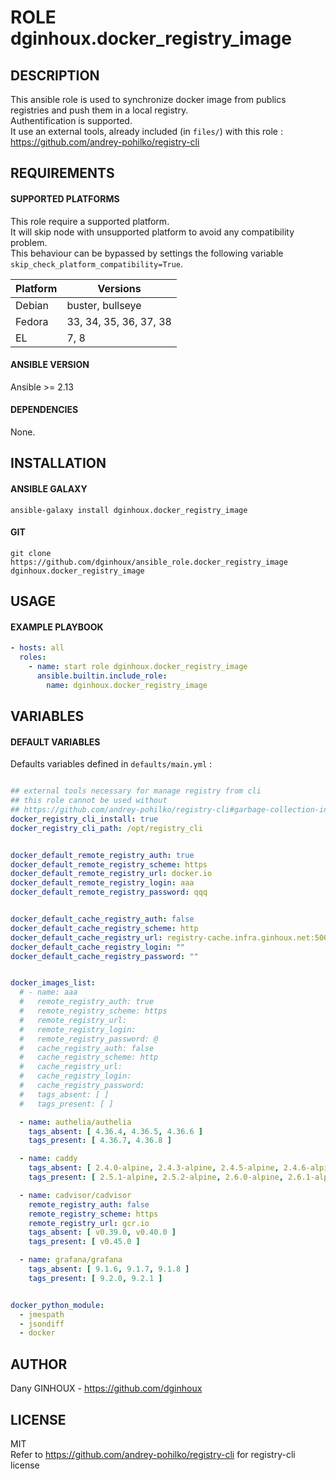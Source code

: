 # ROLE dginhoux.docker_registry_image



## DESCRIPTION

This ansible role is used to synchronize docker image from publics registries and push them in a local registry.
<br />
Authentification is supported.
<br />
It use an external tools, already included (in `files/`) with this role : https://github.com/andrey-pohilko/registry-cli

## REQUIREMENTS

#### SUPPORTED PLATFORMS

This role require a supported platform.<br />
It will skip node with unsupported platform to avoid any compatibility problem.<br />
This behaviour can be bypassed by settings the following variable `skip_check_platform_compatibility=True`.

| Platform | Versions |
|----------|----------|
| Debian | buster, bullseye |
| Fedora | 33, 34, 35, 36, 37, 38 |
| EL | 7, 8 |

#### ANSIBLE VERSION

Ansible >= 2.13

#### DEPENDENCIES

None.



## INSTALLATION

#### ANSIBLE GALAXY

```shell
ansible-galaxy install dginhoux.docker_registry_image
```
#### GIT

```shell
git clone https://github.com/dginhoux/ansible_role.docker_registry_image dginhoux.docker_registry_image
```


## USAGE

#### EXAMPLE PLAYBOOK

```yaml
- hosts: all
  roles:
    - name: start role dginhoux.docker_registry_image
      ansible.builtin.include_role:
        name: dginhoux.docker_registry_image
```


## VARIABLES

#### DEFAULT VARIABLES

Defaults variables defined in `defaults/main.yml` : 

```yaml

## external tools necessary for manage registry from cli
## this role cannot be used without
## https://github.com/andrey-pohilko/registry-cli#garbage-collection-in-docker-registry
docker_registry_cli_install: true
docker_registry_cli_path: /opt/registry_cli


docker_default_remote_registry_auth: true
docker_default_remote_registry_scheme: https
docker_default_remote_registry_url: docker.io
docker_default_remote_registry_login: aaa
docker_default_remote_registry_password: qqq


docker_default_cache_registry_auth: false
docker_default_cache_registry_scheme: http
docker_default_cache_registry_url: registry-cache.infra.ginhoux.net:5000
docker_default_cache_registry_login: ""
docker_default_cache_registry_password: ""


docker_images_list:
  # - name: aaa
  #   remote_registry_auth: true
  #   remote_registry_scheme: https
  #   remote_registry_url: 
  #   remote_registry_login: 
  #   remote_registry_password: @
  #   cache_registry_auth: false
  #   cache_registry_scheme: http
  #   cache_registry_url: 
  #   cache_registry_login: 
  #   cache_registry_password: 
  #   tags_absent: [ ]
  #   tags_present: [ ]

  - name: authelia/authelia
    tags_absent: [ 4.36.4, 4.36.5, 4.36.6 ]
    tags_present: [ 4.36.7, 4.36.8 ]

  - name: caddy
    tags_absent: [ 2.4.0-alpine, 2.4.3-alpine, 2.4.5-alpine, 2.4.6-alpine ]
    tags_present: [ 2.5.1-alpine, 2.5.2-alpine, 2.6.0-alpine, 2.6.1-alpine, 2.6.2-alpine ]

  - name: cadvisor/cadvisor
    remote_registry_auth: false
    remote_registry_scheme: https
    remote_registry_url: gcr.io
    tags_absent: [ v0.39.0, v0.40.0 ]
    tags_present: [ v0.45.0 ]

  - name: grafana/grafana
    tags_absent: [ 9.1.6, 9.1.7, 9.1.8 ]
    tags_present: [ 9.2.0, 9.2.1 ]


docker_python_module:
  - jmespath
  - jsondiff
  - docker
```


## AUTHOR

Dany GINHOUX - https://github.com/dginhoux

## LICENSE

MIT
<br />
Refer to https://github.com/andrey-pohilko/registry-cli for registry-cli license
